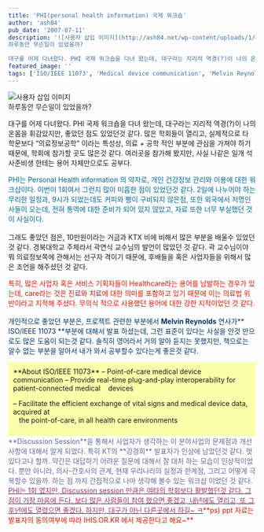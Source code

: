 ```yaml
---
title: 'PHI(personal health information) 국제 워크숍'
author: 'ash84'
pub_date: '2007-07-11'
description: '![사용자 삽입 이미지](http://ash84.net/wp-content/uploads/1/gl104.JPG)  
하루동안 무슨일이 있었을까?

대구를 어제 다녀왔다. PHI 국제 워크숍을 다녀 왔는데, 대구라는 지리적 역경(?)이 나의 온몸을 휘감았지만, 좋았던 점도 있었던것 같다. 많은 학회들이 열리고, 실제적으로 타 학문보다 “의료정보공학” 이라는 특성상, 의료 + 공학 적인 부분에 관심을 가져야 하기 때문에, 학회에 참가할 곳도 많은것 같다. 여러곳을 참가해 봤지만, 사실 나같은 일개 석사준비생 한테는 용어 자체만으로도'
featured_image: ''
tags: ['ISO/IEEE 11073', 'Medical device communication', 'Melvin Reynolds', 'PHI국제 워크샵', '곽연식교수님', '의료정보학']
---
```



![사용자 삽입 이미지](http://ash84.net/wp-content/uploads/1/gl104.JPG)  
하루동안 무슨일이 있었을까?

대구를 어제 다녀왔다. PHI 국제 워크숍을 다녀 왔는데, 대구라는 지리적 역경(?)이 나의 온몸을 휘감았지만, 좋았던 점도 있었던것 같다. 많은 학회들이 열리고, 실제적으로 타 학문보다 “의료정보공학” 이라는 특성상, 의료 + 공학 적인 부분에 관심을 가져야 하기 때문에, 학회에 참가할 곳도 많은것 같다. 여러곳을 참가해 봤지만, 사실 나같은 일개 석사준비생 한테는 용어 자체만으로도 공부다.

<font color="#006699">PHI는 Personal Health information 의 약자로, 개인 건강정보 관리와 이용에 대한 워크샵이다. 이번이 1회여서 그런지 많이 미흡한 점이 있었던것 같다. 2일에 나누어야 하는 무리한 일정과, 9시가 되었는데도 커피와 빵이 구비되지 않은점, 또한 외국에서 저명인사들이 오는데, 전혀 통역에 대한 준비가 되어 있지 않았고, 자료 또한 너무 부실했던 것이 사실이다.   
</font>  
그래도 좋았던 점은, 10만원이라는 거금과 KTX 비에 비해서 많은 부분을 배울수 있었던 것 같다. 경북대학교 주체라서 곽연식 교수님의 발언이 많았던 것 같다. 곽 교수님이야 뭐 의료정보쪽에 관해서는 선구자 격이기 때문에, 후배들을 혹은 사업자들을 위해서 많은 조언을 해주셨던 것 같다.

<font color="#d41a01">특히, 많은 사업자 혹은 서비스 기획자들이 Healthcare라는 용어를 남발하는 경우가 있는데, care라는 것은 진료와 치료에 대한 의미를 포함하고 있기 때문에 이는 의료법 위반이라고 지적해 주셨다. 무의식 적으로 사용했던 용어에 대한 강한 지적이었던 것 같다.   
</font>  
<font color="#003366">개인적으로 좋았던 부분은, 프로젝트 관련한 부분에서 **Melvin Reynolds** 연사가** ISO/IEEE 11073 **부분에 대해서 발표 하셨는데, 그런 표준이 있다는 사실을 안것 만으로도 많은 도움이 되는것 같다. 솔직히 영어라서 거의 알아 듣지는 못했지만, 책으로는 알수 없는 부분을 알아서 내가 와서 공부할수 있다는게 좋은것 같다.</font>

  
<div style="PADDING-RIGHT: 10px; PADDING-LEFT: 10px; PADDING-BOTTOM: 10px; PADDING-TOP: 10px; BACKGROUND-COLOR: #faffa9">**About ISO/IEEE 11073**  
– Point-of-care medical device communication – Provide real-time plug-and-play interoperability for patient-connected medical   
   devices

– Facilitate the efficient exchange of vital signs and medical device data, acquired at   
   the point-of-care, in all health care environments

</div>  
<font color="#666699">**Discussion Session**을 통해서 사업자가 생각하는 이 분야사업의 문제점과 개선 사항에 대해서 알게 되었다. 특히 KT의 **강경희** 발표자가 인상에 남았던것 같다. 멋있다고나 할까. 약간은 대답하기 어려운 질문에 대해서 잘 대처 하는 모습이 인상적이었다. 뿐만 아니라, 의사-간호사의 관계, 현재 우리나라의 실정과 한계점, 그리고 어떻게 극복할수 있을까. 하는 점 까지 간접적으로 나마 생각해 볼수 있는 워크샵 이었던 것 같다.   
</font>  
<u><font color="#993366">PHI는 1회 였지만, Discussion session 만큼은 여타의 학회보다 활발했던것 같다. 그 점이 가장 마음에 든다. 보다 많은 사람들이 참여 했으면 좋겠고, 내년에도 열리고, 또 그 후년에도 열렸으면 좋겠다. 하지만, 대구가 아닌 다른곳에서 하길~ ㅋ</font></u><font color="#d41a01">**ps) ppt 자료는 발표자의 동의여부에 따라 IHIS.OR.KR 에서 제공한다고 해요~**</font>



